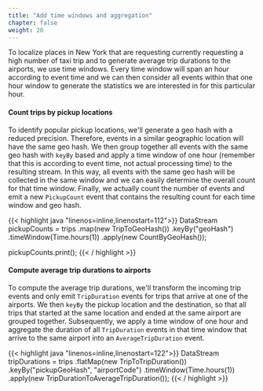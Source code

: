 ```yaml
---
title: "Add time windows and aggregation"
chapter: false
weight: 20
---
```


To localize places in New York that are requesting currently requesting a high number of taxi trip and to generate average trip durations to the airports, we use time windows. Every time window will span an hour according to event time and we can then consider all events within that one hour window to generate the statistics we are interested in for this particular hour.

#### Count trips by pickup locations

To identify popular pickup locations, we'll generate a geo hash with a reduced precision. Therefore, events in a similar geographic location will have the same geo hash. We then group together all events with the same geo hash with `keyBy` based and apply a time window of one hour (remember that this is according to event time, not actual processing time) to the resulting stream. In this way, all events with the same geo hash will be collected in the same window and we can easily determine the overall count for that time window. Finally, we actually count the number of events and emit a new `PickupCount` event that contains the resulting count for each time window and geo hash.

{{< highlight java "linenos=inline,linenostart=112">}}
DataStream<PickupCount> pickupCounts = trips
    .map(new TripToGeoHash())
    .keyBy("geoHash")
    .timeWindow(Time.hours(1))
    .apply(new CountByGeoHash());

pickupCounts.print();
{{< / highlight >}}


#### Compute average trip durations to airports

To compute the average trip durations, we'll transform the incoming trip events and only emit `TripDuration` events for trips that arrive at one of the airports. We then `keyBy` the pickup location and the destination, so that all trips that started at the same location and ended at the same airport are grouped together. Subsequently, we apply a time window of one hour and aggregate the duration of all `TripDuration` events in that time window that arrive to the same airport into an `AverageTripDuration` event.

{{< highlight java "linenos=inline,linenostart=122">}}
DataStream<AverageTripDuration> tripDurations = trips
    .flatMap(new TripToTripDuration())
    .keyBy("pickupGeoHash", "airportCode")
    .timeWindow(Time.hours(1))
    .apply(new TripDurationToAverageTripDuration());
{{< / highlight >}}

